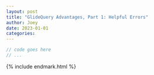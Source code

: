 ```yaml
---
layout: post
title: "GlideQuery Advantages, Part 1: Helpful Errors"
author: Joey
date: 2023-01-01
categories: 
---
```





~~~ javascript
// code goes here
// ...
~~~





{% include endmark.html %}

